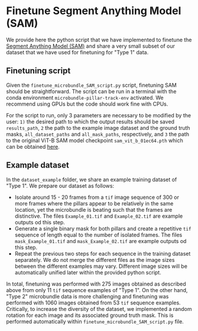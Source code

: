 # Finetune Segment Anything Model (SAM)
We provide here the python script that we have implemented to finetune the [Segment Anything Model (SAM)](https://github.com/facebookresearch/segment-anything) and share a very small subset of our dataset that we have used for finetuning for "Type 1" data.

## Finetuning script
Given the ``finetune_microbundle_SAM_script.py`` script, finetuning SAM should be straightforward. The script can be run in a terminal with the conda environment ``microbundle-pillar-track-env`` activated. We recommend using GPUs but the code should work fine with CPUs.    

For the script to run, only 3 parameters are necessary to be modified by the user: `1)` the desired path to which the output results should be saved ``results_path``, `2` the path to the example image dataset and the ground truth masks, ``all_dataset_paths`` and ``all_mask_paths``, respectively, and `3` the path to the original ViT-B SAM model checkpoint `sam_vit_b_01ec64.pth` which can be obtained [here](https://github.com/facebookresearch/segment-anything).

## Example dataset
In the ``dataset_example`` folder, we share an example training dataset of "Type 1". We prepare our dataset as follows: 
* Isolate around 15 - 20 frames from a `tif` image sequence of 300 or more frames where the pillars appear to be relatively in the same location, yet the microbundle is beating such that the frames are distinctive. The files ``Example_01.tif`` and ``Example_02.tif`` are example outputs od this step.
* Generate a single binary mask for both pillars and create a repetitive `tif` sequence of length equal to the number of isolated frames. The files ``mask_Example_01.tif`` and ``mask_Example_02.tif`` are example outputs od this step.
* Repeat the previous two steps for each sequence in the training dataset separately. We do not merge the different files as the image sizes between the different examples may vary. Different image sizes will be automatically unified later within the provided python script. 

In total, finetuning was performed with 275 images obtained as described above from only 11 `tif` sequence examples of "Type 1". On the other hand, "Type 2" microbundle data is more challenging and finetuning was performed with 1060 images obtained from 53 `tif` sequence examples. Critically, to increase the diversity of the dataset, we implemented a random rotation for each image and its associated ground truth mask. This is performed automatically within ``finetune_microbundle_SAM_script.py`` file. 